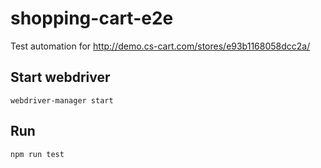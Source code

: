 # shopping-cart-e2e
Test automation for http://demo.cs-cart.com/stores/e93b1168058dcc2a/

Start webdriver
---------------

```
webdriver-manager start
```

Run
----------

```
npm run test
```
